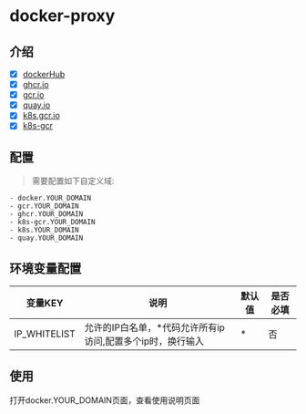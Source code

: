 # docker-proxy

## 介绍

-   [x] [dockerHub](https://registry-1.docker.io)
-   [x] [ghcr.io](https://ghcr.io)
-   [x] [gcr.io](https://gcr.io)
-   [x] [quay.io](https://quay.io)
-   [x] [k8s.gcr.io](https://registry.k8s.io)
-   [x] [k8s-gcr](https://k8s.gcr.io)

## 配置

> 需要配置如下自定义域:

    - docker.YOUR_DOMAIN
    - gcr.YOUR_DOMAIN
    - ghcr.YOUR_DOMAIN
    - k8s-gcr.YOUR_DOMAIN
    - k8s.YOUR_DOMAIN
    - quay.YOUR_DOMAIN

## 环境变量配置

| 变量KEY      | 说明                                                        | 默认值 | 是否必填 |
| ------------ | ----------------------------------------------------------- | ------ | -------- |
| IP_WHITELIST | 允许的IP白名单，\*代码允许所有ip访问,配置多个ip时，换行输入 | \*     | 否       |

## 使用

打开docker.YOUR_DOMAIN页面，查看使用说明页面
